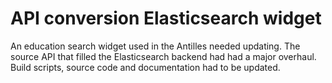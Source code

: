 <!--
  id: 3158
  slug: api-conversion-elasticsearch-widget
  type: fortpolio
  categories: 
  tags: CSS, HTML, Javascript, Grunt, Elasticsearch, Bootstrap, JSDoc
  clients: Studiekeuze123
  collaboration: 
  prizes: 
  images: 
  inCv: true
  inPortfolio: false
  dateFrom: 2016-05-25
  dateTo: 2016-06-25
-->

# API conversion Elasticsearch widget

<p>An education search widget used in the Antilles needed updating. The source API that filled the Elasticsearch backend had had a major overhaul. Build scripts, source code and documentation had to be updated.</p>